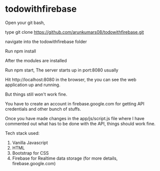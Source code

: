 # todowithfirebase

Open your git bash,

type git clone https://github.com/arunkumars08/todowithfirebase.git

navigate into the todowithfirebase folder

Run npm install

After the modules are installed

Run npm start, The server starts up in port:8080 usually

Hit http://localhost:8080 in the browser, the you can see the web application up and running.

But things still won't work fine.

You have to create an account in firebase.google.com for getting API credentials and other bunch of stuffs.

Once you have made changes in the app/js/script.js file where I have commented out what has to be done with the API, things should work fine.

Tech stack used:

1. Vanilla Javascript
2. HTML
3. Bootstrap for CSS
4. Firebase for Realtime data storage (for more details, firebase.google.com)
